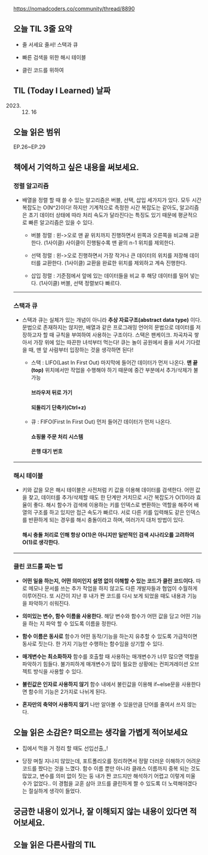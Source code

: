 https://nomadcoders.co/community/thread/8890

## 오늘 TIL 3줄 요약

* 줄 서세요 줄서! 스택과 큐

* 빠른 검색을 위한 해시 테이블

* 클린 코드를 위하여

## TIL (Today I Learned) 날짜

2023. 12. 16

## 오늘 읽은 범위

EP.26~EP.29

## 책에서 기억하고 싶은 내용을 써보세요.

### 정렬 알고리즘

* 배열을 정렬 할 때 쓸 수 있는 알고리즘은 버블, 선택, 삽입 세가지가 있다. 모두 시간 복잡도는 O(N^2)이다! 하지만 기계적으로 측정한 시간 복잡도는 같아도, 알고리즘은 초기 데이터 상태에 따라 처리 속도가 달라진다는 특징도 있기 때문에 평균적으로 빠른 알고리즘은 있을 수 있다.

  * 버블 정렬 : 왼->오로 맨 끝 위치까지 진행하면서 왼쪽과 오른쪽을 비교해 교환한다. (1사이클)
  사이클이 진행될수록 맨 끝의 n-1 위치를 제외한다.

  * 선택 정렬 : 왼->오로 진행하면서 가장 작거나 큰 데이터의 위치를 저장해 데이터를 교환한다. (1사이클)
  교환을 완료한 위치를 제외하고 계속 진행한다.

  * 삽입 정렬 : 기준점에서 앞에 있는 데이터들을 비교 후 해당 데이터를 밀어 넣는다. (1사이클)
  버블, 선택 정렬보다 빠르다.
- - -
### 스택과 큐

* 스택과 큐는 실체가 있는 개념이 아니라 **추상 자료구조(abstract data type)** 이다. 문법으로 존재하지는 않지만, 배열과 같은 프로그래밍 언어의 문법으로 데이터를 저장하고자 할 때 규칙을 부여하여 사용하는 구조이다. 스택은 팬케이크. 차곡차곡 쌓아서 가장 위에 있는 따끈한 녀석부터 먹는다! 큐는 놀이 공원에서 줄을 서서 기다렸을 때, 맨 앞 사람부터 입장하는 것을 생각하면 된다!

  * 스택 : LIFO(Last In First Out) 마지막에 들어간 데이터가 먼저 나온다.
  **맨 끝(top)** 위치에서만 작업을 수행해야 하기 때문에 중간 부분에서 추가/삭제가 불가능
  
    #### 브라우저 뒤로 가기

    #### 되돌리기 단축키(Ctrl+z)

  * 큐 : FIFO(First In First Out) 먼저 들어간 데이터가 먼저 나온다.

    #### 쇼핑몰 주문 처리 시스템

    #### 은행 대기 번호
- - -
### 해시 테이블

* 키와 값을 모은 해시 테이블은 사전처럼 키 값을 이용해 데이터를 검색한다. 어떤 값을 찾고, 데이터를 추가/삭제할 때도 한 단계만 거치므로 시간 복잡도가 O(1)이라 효율이 좋다. 해시 함수가 검색에 이용하는 키를 인덱스로 변환하는 역할을 해주어 배열의 구조를 하고 있지만 접근 속도가 빠르다. 서로 다른 키를 입력해도 같은 인덱스를 반환하게 되는 경우를 해시 충돌이라고 하며, 여러가지 대처 방법이 있다.

  #### 해시 충돌 처리로 인해 항상 O(1)은 아니지만 일반적인 검색 시나리오를 고려하여 O(1)로 생각한다.

- - -

### 클린 코드를 짜는 법

* **어떤 일을 하는지, 어떤 의미인지 설명 없이 이해할 수 있는 코드가 클린 코드이다.**
따로 메모나 문서를 쓰는 추가 작업을 하지 않고도 다른 개발자들과 협업이 수월하게 이루어진다. 또 시간이 지난 후 내가 짠 코드를 다시 보게 되었을 때도 내용과 기능을 파악하기 쉬워진다.

* **의미있는 변수, 함수 이름을 사용한다.**
해당 변수와 함수가 어떤 값을 담고 어떤 기능을 하는 지 파악 할 수 있도록 이름을 정한다.

* **함수 이름은 동사로** 함수가 어떤 동작/기능을 하는지 유추할 수 있도록 가급적이면 동사로 짓는다.
한 가지 기능만 수행하는 함수임을 상기할 수 있다.

* **매개변수는 최소화하자** 함수를 호출할 때 사용하는 매개변수가 너무 많으면 역할을 파악하기 힘들다. 불가피하게 매개변수가 많이 필요한 상황에는 컨피겨레이션 오브젝트 방식을 사용할 수 있다.

* **불린값은 인자로 사용하지 않기** 함수 내에서 불린값을 이용해 if~else문을 사용한다면 함수의 기능은 2가지로 나뉘게 된다.

* **혼자만의 축약어 사용하지 않기** 나만 알아볼 수 있을만큼 단어를 줄여서 쓰지 않는다.

## 오늘 읽은 소감은? 떠오르는 생각을 가볍게 적어보세요

* 집에서 먹을 거 정리 할 때도 선입선출,,!

* 당장 며칠 지나지 않았는데, 포트폴리오를 정리하면서 정말 더러운 이해하기 어려운 코드를 짰다는 것을 느꼈다. 함수 이름 뿐만 아니라 클래스 이름까지 중복 되는 것도 많았고, 변수를 의미 없이 짓는 둥 내가 짠 코드지만 해석하기 어렵고 이렇게 미울 수가 없었다.. 이 경험을 교훈 삼아 코드를 클린하게 짤 수 있도록 더 노력해야겠다는 절실하게 생각이 들었다.

## 궁금한 내용이 있거나, 잘 이해되지 않는 내용이 있다면 적어보세요.

## 오늘 읽은 다른사람의 TIL

